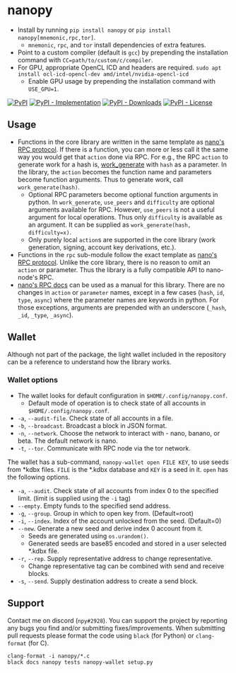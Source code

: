 # nanopy
* Install by running `pip install nanopy` or `pip install nanopy[mnemonic,rpc,tor]`.
  * `mnemonic`, `rpc`, and `tor` install dependencies of extra features.
* Point to a custom compiler (default is `gcc`) by prepending the installation command with `CC=path/to/custom/c/compiler`.
* For GPU, appropriate OpenCL ICD and headers are required. `sudo apt install ocl-icd-opencl-dev amd/intel/nvidia-opencl-icd`
  * Enable GPU usage by prepending the installation command with `USE_GPU=1`.

[![PyPI](https://img.shields.io/pypi/v/nanopy)](https://pypi.org/project/nanopy) [![PyPI - Implementation](https://img.shields.io/pypi/implementation/nanopy)](https://pypi.org/project/nanopy) [![PyPI - Downloads](https://img.shields.io/pypi/dm/nanopy)](https://pypistats.org/packages/nanopy) [![PyPI - License](https://img.shields.io/pypi/l/nanopy)](https://opensource.org/licenses/MIT)

## Usage
* Functions in the core library are written in the same template as [nano's RPC protocol](https://docs.nano.org/commands/rpc-protocol/). If there is a function, you can more or less call it the same way you would get that `action` done via RPC. For e.g., the RPC `action` to generate work for a hash is, [work_generate](https://docs.nano.org/commands/rpc-protocol/#work_generate) with `hash` as a parameter. In the library, the `action` becomes the function name and parameters become function arguments. Thus to generate work, call `work_generate(hash)`.
  * Optional RPC parameters become optional function arguments in python. In `work_generate`, `use_peers` and `difficulty` are optional arguments available for RPC. However, `use_peers` is not a useful argument for local operations. Thus only `difficulty` is available as an argument. It can be supplied as `work_generate(hash, difficulty=x)`.
  * Only purely local `action`s are supported in the core library (work generation, signing, account key derivations, etc.).
* Functions in the `rpc` sub-module follow the exact template as [nano's RPC protocol](https://docs.nano.org/commands/rpc-protocol/). Unlike the core library, there is no reason to omit an `action` or parameter. Thus the library is a fully compatible API to nano-node's RPC.
* [nano's RPC docs](https://docs.nano.org/commands/rpc-protocol/) can be used as a manual for this library. There are no changes in `action` or `parameter` names, except in a few cases \(`hash`, `id`, `type`, `async`\) where the parameter names are keywords in python. For those exceptions, arguments are prepended with an underscore \(`_hash`, `_id`, `_type`, `_async`\).

## Wallet
Although not part of the package, the light wallet included in the repository can be a reference to understand how the library works.

### Wallet options
* The wallet looks for default configuration in `$HOME/.config/nanopy.conf`.
  * Default mode of operation is to check state of all accounts in `$HOME/.config/nanopy.conf`.
* `-a`, `--audit-file`. Check state of all accounts in a file.
* `-b`, `--broadcast`. Broadcast a block in JSON format.
* `-n`, `--network`. Choose the network to interact with - nano, banano, or beta. The default network is nano.
* `-t`, `--tor`. Communicate with RPC node via the tor network.

The wallet has a sub-command, `nanopy-wallet open FILE KEY`, to use seeds from *kdbx files. `FILE` is the *.kdbx database and `KEY` is a seed in it. `open` has the following options.
* `-a`, `--audit`. Check state of all accounts from index 0 to the specified limit. (limit is supplied using the `-i` tag)
* `--empty`. Empty funds to the specified send address.
* `-g`, `--group`. Group in which to open key from. (Default=root)
* `-i`, `--index`. Index of the account unlocked from the seed. (Default=0)
* `--new`. Generate a new seed and derive index 0 account from it.
  * Seeds are generated using `os.urandom()`.
  * Generated seeds are base85 encoded and stored in a user selected *.kdbx file.
* `-r`, `--rep`. Supply representative address to change representative.
  * Change representative tag can be combined with send and receive blocks.
* `-s`, `--send`. Supply destination address to create a send block.

## Support
Contact me on discord (`npy#2928`). You can support the project by reporting any bugs you find and/or submitting fixes/improvements. When submitting pull requests please format the code using `black` (for Python) or `clang-format` (for C).
```
clang-format -i nanopy/*.c
black docs nanopy tests nanopy-wallet setup.py
```

